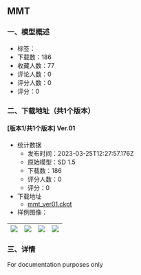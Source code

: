 ## MMT
### 一、模型概述

- 标签：
- 下载数：186
- 收藏人数：77
- 评论人数：0
- 评分人数：0
- 评分：0

### 二、下载地址（共1个版本）

#### [版本1/共1个版本] Ver.01

- 统计数据
  - 发布时间：2023-03-25T12:27:57.176Z
  - 原始模型：SD 1.5
  - 下载数：186
  - 评分人数：0
  - 评分：0
- 下载地址
  - [mmt_ver01.ckpt](https://civitai.com/api/download/models/28869)
- 样例图像：

| <img src="https://image.civitai.com/xG1nkqKTMzGDvpLrqFT7WA/5be5af0f-6f39-4d0e-f8da-576f2c148600/width=450/325683.jpeg" /> | <img src="https://image.civitai.com/xG1nkqKTMzGDvpLrqFT7WA/8fccebb1-6f65-41a8-ffe3-99ac05cfd600/width=450/325682.jpeg" /> | <img src="https://image.civitai.com/xG1nkqKTMzGDvpLrqFT7WA/564f6dca-c5aa-4ff8-2e2f-ec15dc7e5400/width=450/325681.jpeg" /> | <img src="https://image.civitai.com/xG1nkqKTMzGDvpLrqFT7WA/42252301-37e9-42fa-8ddf-925e81c76a00/width=450/325680.jpeg" /> |
| ---- | ---- | ---- | ---- |


### 三、详情
<p>For documentation purposes only</p>